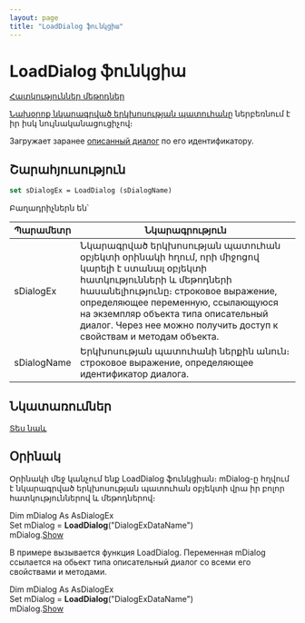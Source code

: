 ```yaml
---
layout: page
title: "LoadDialog ֆունկցիա"
---
```


# LoadDialog ֆունկցիա

[Հատկություններ մեթոդներ](../../AsDialogEx.html)

[Նախօրոք նկարագրված երկխոսության պատուհանը](../../../Defs/Dialog.md) ներբեռնում է իր իսկ նույնականացուցիչով։

Загружает заранее [описанный диалог](../../../Defs/Dialog.html) по его идентификатору.


## Շարահյուսություն

```vb
set sDialogEx = LoadDialog (sDialogName)
```

Բաղադրիչներն են՝

| Պարամետր | Նկարագրություն |
|--|--|
| sDialogEx | Նկարագրված երկխոսության պատուհան օբյեկտի օրինակի հղում, որի միջոցով կարելի է ստանալ օբյեկտի հատկությունների և մեթոդների հասանելիությունը։  строковое выражение, определяющее переменную, ссылающуюся на экземпляр объекта типа описательный диалог. Через нее можно получить доступ к свойствам и методам объекта. |
| sDialogName | Երկխոսության պատուհանի ներքին անուն։ строковое выражение, определяющее идентификатор диалога. |

## Նկատառումներ

[Տես նաև](../../../constructors.html)

## Օրինակ

Օրինակի մեջ կանչում ենք LoadDialog ֆունկցիան։ mDialog-ը հղվում է նկարագրված երկխոսության պատուհան օբյեկտի վրա իր բոլոր հատկություններով և մեթոդներով։

Dim mDialog As AsDialogEx<br>
Set mDialog = <strong>LoadDialog</strong>(&quot;DialogExDataName&quot;)<br>
mDialog.[Show](../../AsDialogEx/Show.html)

В примере вызывается функция LoadDialog. Переменная mDialog ссылается на обьект типа описательный диалог со всеми его свойствами и методами.

Dim mDialog As AsDialogEx<br>
Set mDialog = <strong>LoadDialog</strong>(&quot;DialogExDataName&quot;)<br>
mDialog.[Show](../../AsDialogEx/Show.html)
